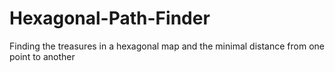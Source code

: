 # Hexagonal-Path-Finder
Finding the treasures in a hexagonal map and the minimal distance from one point to another 
